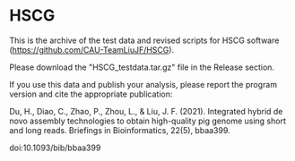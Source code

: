 # HSCG

This is the archive of the test data and revised scripts for HSCG software (https://github.com/CAU-TeamLiuJF/HSCG).

Please download the "HSCG_testdata.tar.gz" file in the Release section.

If you use this data and publish your analysis, please report the program version and cite the appropriate publication:

Du, H., Diao, C., Zhao, P., Zhou, L., & Liu, J. F. (2021). Integrated hybrid de novo assembly technologies to obtain high-quality pig genome using short and long reads. Briefings in Bioinformatics, 22(5), bbaa399.

doi:10.1093/bib/bbaa399
